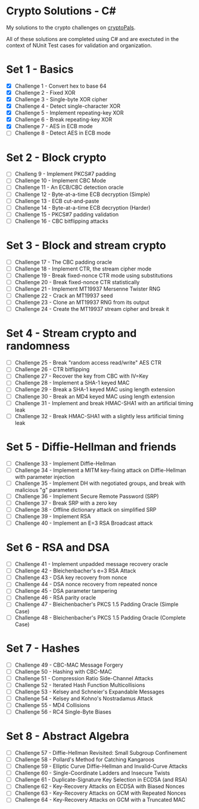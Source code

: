 # Crypto Solutions - C&#x23;

My solutions to the crypto challenges on [cryptoPals](http://cryptopals.com/).

All of these solutions are completed using C# and are exectuted in the context of NUnit Test cases for validation and organization. 

# Set 1 - Basics

- [x] Challenge 1 - Convert hex to base 64
- [x] Challenge 2 - Fixed XOR
- [x] Challenge 3 - Single-byte XOR cipher
- [x] Challenge 4 - Detect single-character XOR
- [x] Challenge 5 - Implement repeating-key XOR
- [x] Challenge 6 - Break repeating-key XOR
- [x] Challenge 7 - AES in ECB mode
- [ ] Challenge 8 - Detect AES in ECB mode

# Set 2 - Block crypto

- [ ] Challeng 9 - Implement PKCS#7 padding
- [ ] Challenge 10 - Implement CBC Mode
- [ ] Challenge 11 - An ECB/CBC detection oracle
- [ ] Challenge 12 - Byte-at-a-time ECB decryption (Simple)
- [ ] Challenge 13 - ECB cut-and-paste
- [ ] Challenge 14 - Byte-at-a-time ECB decryption (Harder)
- [ ] Challenge 15 - PKCS#7 padding validation
- [ ] Challenge 16 - CBC bitflipping attacks 

# Set 3 - Block and stream crypto

- [ ] Challenge 17 - The CBC padding oracle
- [ ] Challenge 18 - Implement CTR, the stream cipher mode
- [ ] Challenge 19 - Break fixed-nonce CTR mode using substitutions
- [ ] Challenge 20 - Break fixed-nonce CTR statistically
- [ ] Challenge 21 - Implement MT19937 Mersenne Twister RNG
- [ ] Challenge 22 - Crack an MT19937 seed
- [ ] Challenge 23 - Clone an MT19937 RNG from its output
- [ ] Challenge 24 - Create the MT19937 stream cipher and break it

# Set 4 - Stream crypto and randomness

- [ ] Challenge 25 - Break "random access read/write" AES CTR
- [ ] Challenge 26 - CTR bitflipping
- [ ] Challenge 27 - Recover the key from CBC with IV=Key
- [ ] Challenge 28 - Implement a SHA-1 keyed MAC
- [ ] Challenge 29 - Break a SHA-1 keyed MAC using length extension
- [ ] Challenge 30 - Break an MD4 keyed MAC using length extension
- [ ] Challenge 31 - Implement and break HMAC-SHA1 with an artificial timing leak
- [ ] Challenge 32 - Break HMAC-SHA1 with a slightly less artificial timing leak

# Set 5 - Diffie-Hellman and friends

- [ ] Challenge 33 - Implement Diffie-Hellman
- [ ] Challenge 34 - Implement a MITM key-fixing attack on Diffie-Hellman with parameter injection
- [ ] Challenge 35 - Implement DH with negotiated groups, and break with malicious "g" parameters
- [ ] Challenge 36 - Implement Secure Remote Password (SRP)
- [ ] Challenge 37 - Break SRP with a zero key
- [ ] Challenge 38 - Offline dictionary attack on simplified SRP
- [ ] Challenge 39 - Implement RSA
- [ ] Challenge 40 - Implement an E=3 RSA Broadcast attack

# Set 6 - RSA and DSA

- [ ] Challenge 41 - Implement unpadded message recovery oracle
- [ ] Challenge 42 - Bleichenbacher's e=3 RSA Attack
- [ ] Challenge 43 - DSA key recovery from nonce
- [ ] Challenge 44 - DSA nonce recovery from repeated nonce
- [ ] Challenge 45 - DSA parameter tampering
- [ ] Challenge 46 - RSA parity oracle
- [ ] Challenge 47 - Bleichenbacher's PKCS 1.5 Padding Oracle (Simple Case)
- [ ] Challenge 48 - Bleichenbacher's PKCS 1.5 Padding Oracle (Complete Case)

# Set 7 - Hashes

- [ ] Challenge 49 - CBC-MAC Message Forgery
- [ ] Challenge 50 - Hashing with CBC-MAC
- [ ] Challenge 51 - Compression Ratio Side-Channel Attacks
- [ ] Challenge 52 - Iterated Hash Function Multicollisions
- [ ] Challenge 53 - Kelsey and Schneier's Expandable Messages
- [ ] Challenge 54 - Kelsey and Kohno's Nostradamus Attack
- [ ] Challenge 55 - MD4 Collisions
- [ ] Challenge 56 - RC4 Single-Byte Biases

# Set 8 - Abstract Algebra

- [ ] Challenge 57 - Diffie-Hellman Revisited: Small Subgroup Confinement
- [ ] Challenge 58 - Pollard's Method for Catching Kangaroos
- [ ] Challenge 59 - Elliptic Curve Diffie-Hellman and Invalid-Curve Attacks
- [ ] Challenge 60 - Single-Coordinate Ladders and Insecure Twists
- [ ] Challenge 61 - Duplicate-Signature Key Selection in ECDSA (and RSA)
- [ ] Challenge 62 - Key-Recovery Attacks on ECDSA with Biased Nonces
- [ ] Challenge 63 - Key-Recovery Attacks on GCM with Repeated Nonces
- [ ] Challenge 64 - Key-Recovery Attacks on GCM with a Truncated MAC
